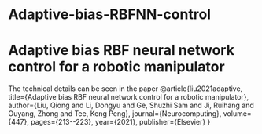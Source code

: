 # Adaptive-bias-RBFNN-control
# Adaptive bias RBF neural network control for a robotic manipulator


The technical details can be seen in the paper
@article{liu2021adaptive,
title={Adaptive bias RBF neural network control for a robotic manipulator},
author={Liu, Qiong and Li, Dongyu and Ge, Shuzhi Sam and Ji, Ruihang and Ouyang, Zhong and Tee, Keng Peng},
journal={Neurocomputing},
volume={447},
pages={213--223},
year={2021},
publisher={Elsevier}
}
